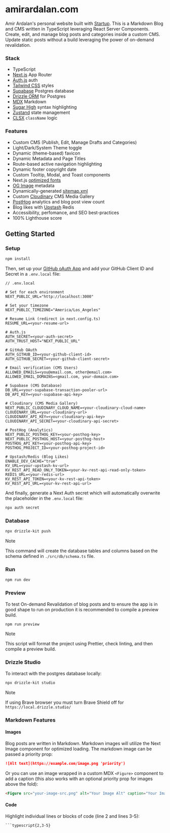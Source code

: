 # amirardalan.com

Amir Ardalan's personal website built with [Startup](https://github.com/amirardalan/startup). This is a Markdown Blog and CMS written in TypeScript leveraging React Server Components. Create, edit, and manage blog posts and categories inside a custom CMS. Update static posts without a build leveraging the power of on-demand revalidation.

### Stack

- TypeScript
- [Next.js](https://nextjs.org/docs/getting-started) App Router
- [Auth.js](https://authjs.dev/) auth
- [Tailwind CSS](https://tailwindcss.com/docs/installation) styles
- [Supabase](https://supabase.com/docs/guides/database/overview) Postgres database
- [Drizzle ORM](https://orm.drizzle.team/) for Postgres
- [MDX](https://mdxjs.com/) Markdown
- [Sugar High](https://github.com/huozhi/sugar-high) syntax highlighting
- [Zustand](https://github.com/pmndrs/zustand) state management
- [CLSX](https://github.com/lukeed/clsx) `className` logic

### Features

- Custom CMS (Publish, Edit, Manage Drafts and Categories)
- Light/Dark/System Theme toggle
- Dynamic (theme-based) favicon
- Dynamic Metadata and Page Titles
- Route-based active navigation highlighting
- Dynamic footer copyright date
- Custom Tooltip, Modal, and Toast components
- Next.js [optimized fonts](https://nextjs.org/learn/dashboard-app/optimizing-fonts-images)
- [OG Image](https://vercel.com/docs/functions/og-image-generation) metadata
- Dynamically-generated [sitemap.xml](https://nextjs.org/docs/app/api-reference/file-conventions/metadata/sitemap)
- Custom [Cloudinary](https://cloudinary.com/) CMS Media Gallery
- [PostHog](https://posthog.com/) analytics and blog post view count
- Blog likes with [Upstash](https://upstash.com/) Redis
- Accessibility, perfomance, and SEO best-practices
- 100% Lighthouse score

## Getting Started

### Setup

```bash
npm install
```

Then, set up your [GitHub oAuth App](https://authjs.dev/getting-started/providers/github?framework=next-js) and add your GitHub Client ID and Secret in a `.env.local` file:

```
// .env.local

# Set for each environment
NEXT_PUBLIC_URL="http://localhost:3000"

# Set your timezone
NEXT_PUBLIC_TIMEZONE="America/Los_Angeles"

# Resume Link (redirect in next.config.ts)
RESUME_URL=<your-resume-url>

# Auth.js
AUTH_SECRET=<your-auth-secret>
AUTH_TRUST_HOST="NEXT_PUBLIC_URL"

# GitHub OAuth
AUTH_GITHUB_ID=<your-github-client-id>
AUTH_GITHUB_SECRET=<your-github-client-secret>

# Email verification (CMS Users)
ALLOWED_EMAILS=<you@email.com, other@email.com>
ALLOWED_EMAIL_DOMAINS=<gmail.com, your-domain.com>

# Supabase (CMS Database)
DB_URL=<your-supabase-transaction-pooler-url>
DB_API_KEY=<your-supabase-api-key>

# Cloudinary (CMS Media Gallery)
NEXT_PUBLIC_CLOUDINARY_CLOUD_NAME=<your-cloudinary-cloud-name>
CLOUDINARY_URL=<your-cloudinary-url>
CLOUDINARY_API_KEY=<your-cloudinary-api-key>
CLOUDINARY_API_SECRET=<your-cloudinary-api-secret>

# PostHog (Analytics)
NEXT_PUBLIC_POSTHOG_KEY=<your-posthog-key>
NEXT_PUBLIC_POSTHOG_HOST=<your-posthog-host>
POSTHOG_API_KEY=<your-posthog-api-key>
POSTHOG_PROJECT_ID=<your-posthog-project-id>

# Upstash/Redis (Blog Likes)
ENABLE_DEV_CACHE="true"
KV_URL=<your-upstash-kv-url>
KV_REST_API_READ_ONLY_TOKEN=<your-kv-rest-api-read-only-token>
REDIS_URL=<your-redis-url>
KV_REST_API_TOKEN=<your-kv-rest-api-token>
KV_REST_API_URL=<your-kv-rest-api-url>
```

And finally, generate a Next Auth secret which will automatically overwrite the placeholder in the `.env.local` file:

```bash
npx auth secret
```

### Database

```bash
npx drizzle-kit push
```

> [!NOTE]
> This command will create the database tables and columns based on the schema defined in `./src/db/schema.ts` file.

### Run

```bash
npm run dev
```

### Preview

To test On-demand Revalidation of blog posts and to ensure the app is in good shape to run on production it is recommended to compile a preview build.

```bash
npm run preview
```

> [!NOTE]
> This script will format the project using Prettier, check linting, and then compile a preview build.

### Drizzle Studio

To interact with the postgres database locally:

```bash
npx drizzle-kit studio
```

> [!NOTE]
> If using Brave browser you must turn Brave Shield off for `https://local.drizzle.studio/`

### Markdown Features

#### Images

Blog posts are written in Markdown. Markdown images will utilize the Next Image component for optimized loading. The markdown image can be passed a priority prop:

```markdown
![Alt text](https://example.com/image.png 'priority')
```

Or you can use an image wrapped in a custom MDX `<Figure>` component to add a caption (this also works with an optional priority prop for images above the fold):

```markdown
<Figure src="your-image-src.png" alt="Your Image Alt" caption="Your Image Caption" priority />
```

#### Code

Highlight individual lines or blocks of code (line 2 and lines 3-5):

````
```typescript{2,3-5}
````

